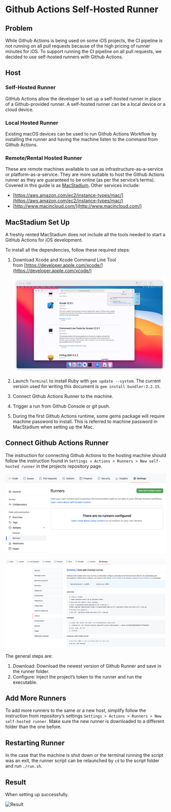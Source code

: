 # Github Actions Self-Hosted Runner

## Problem

While Github Actions is being used on some iOS projects, the CI pipeline is not running on all pull requests because of the high pricing of runner minutes for iOS. To support running the CI pipeline on all pull requests, we decided to use self-hosted runners with Github Actions.

## Host

### Self-Hosted Runner

GitHub Actions allow the developer to set up a self-hosted runner in place of a Github-provided runner. A self-hosted runner can be a local device or a cloud device.

### Local Hosted Runner

Existing macOS devices can be used to run Github Actions Workflow by installing the runner and having the machine listen to the command from Github Actions.

### Remote/Rental Hosted Runner

These are remote machines available to use as infrastructure-as-a-service or platform-as-a-service. They are more suitable to host the Github Actions runner as they are guaranteed to be online (as per the service’s terms). Covered in this guide is as [MacStadium](http://macstadium.com/). Other services include:

- [https://aws.amazon.com/ec2/instance-types/mac/](https://aws.amazon.com/ec2/instance-types/mac/)
- [http://www.macincloud.com/](http://www.macincloud.com/)

## MacStadium Set Up

A freshly rented MacStadium does not include all the tools needed to start a GitHub Actions for iOS development. 

To install all the dependencies, follow these required steps:

1. Download Xcode and Xcode Command Line Tool from [https://developer.apple.com/xcode/](https://developer.apple.com/xcode/)
    
    ![Download Xcode](assets/images/self-hosted-github-actions/download-xcode.png)
    
2. Launch `Terminal` to install Ruby with `gem update --system`. The current version used for writing this document is `gem install bundler:2.2.15`.
3. Connect Github Actions Runner to the machine.
4. Trigger a run from Github Console or git push.
5. During the first Github Actions runtime, some gems package will require machine password to install. This is referred to machine password in MacStadium when setting up the Mac.

## Connect Github Actions Runner

The instruction for connecting Github Actions to the hosting machine should follow the instruction found in `Settings > Actions > Runners > New self-hosted runner` in the projects repository page.

![New Self Hosted Runner](assets/images/self-hosted-github-actions/new-self-hosted-runner.png)

![New Self Hosted Runner Script](assets/images/self-hosted-github-actions/new-self-hosted-runner-script.png)

The general steps are:

1. Download: Download the newest version of Github Runner and save in the runner folder.
2. Configure: Inject the project’s token to the runner and run the executable.

## Add More Runners

To add more runners to the same or a new host, simplify follow the instruction from repository’s settings `Settings > Actions > Runners > New self-hosted runner`. Make sure the new runner is downloaded to a different folder than the one before.

## Restarting Runner

In the case that the machine is shut down or the terminal running the script was an exit, the runner script can be relaunched by `cd` to the script folder and run `./run.sh`.

## Result

When setting up successfully.

![Result](assets/images/self-hosted-github-actions/result.png)
